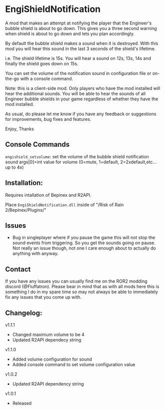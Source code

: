# EngiShieldNotification

A mod that makes an attempt at notifying the player that the Engineer's bubble shield is about to go down. This gives you a three second warning when shield is about to go down and lets you plan accordingly.

By default the bubble shield makes a sound when it is destroyed. With this mod you will hear this sound in the last 3 seconds of the shield's lifetime.

i.e. The shield lifetime is 15s. You will hear a sound on 12s, 13s, 14s and finally the shield goes down on 15s.

You can set the volume of the notification sound in configuration file or on-the-go with a console command.

Note: this is a client-side mod. Only players who have the mod installed will hear the additional sounds. You will be able to hear the sounds of all Engineer bubble shields in your game regardless of whether they have the mod installed.

As usual, do please let me know if you have any feedback or suggestions for improvements, bug fixes and features.

Enjoy,
Thanks

## Console Commands

`engishield_setvolume`: set the volume of the bubble shield notification sound args\[0\]=int value for volume (0=mute, 1=default, 2=2xdefault,etc... up to 4x)


## Installation:

Requires intallation of Bepinex and R2API. 

Place `EngiShieldNotification.dll` inside of "/Risk of Rain 2/Bepinex/Plugins/"

## Issues

- Bug in singleplayer where if you pause the game this will not stop the sound events from triggering. So you get the sounds going on pause. Not really an issue though, not one I care enough about to actually do anything with anyway.

## Contact

If you have any issues you can usually find me on the ROR2 modding discord (@Fluffatron). Please bear in mind that as with all mods here this is something I do in my spare time so may not always be able to immediately fix any issues that you come up with. 

## Changelog:
v1.1.1
- Changed maximum volume to be 4
- Updated R2API dependecy string

v1.1.0
- Added volume configuration for sound
- Added console command to set volume configuration value

v1.0.2 
- Updated R2API dependency string

v1.0.1 
- Released
